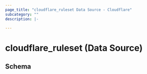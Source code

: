 ```yaml
---
page_title: "cloudflare_ruleset Data Source - Cloudflare"
subcategory: ""
description: |-
  
---
```


# cloudflare_ruleset (Data Source)




<!-- schema generated by tfplugindocs -->
## Schema


